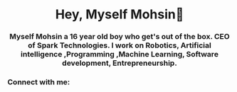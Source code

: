 <h1 align="center">Hey, Myself Mohsin👋</h1>

<h3 align="center">Myself Mohsin a 16 year old boy who get's out of the box. CEO of Spark Technologies. I work on Robotics, Artificial intelligence ,Programming ,Machine Learning, Software development, Entrepreneurship.</h3>

<h3 align="left">Connect with me:</h3>
<p align="left">
</p>
